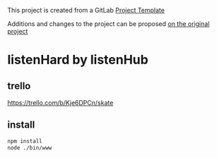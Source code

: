 This project is created from a GitLab [Project Template](https://docs.gitlab.com/ce/gitlab-basics/create-project.html)

Additions and changes to the project can be proposed [on the original project](https://gitlab.com/gitlab-org/project-templates/express)

# listenHard by listenHub

## trello

https://trello.com/b/Kje6DPCn/skate

## install

```bash
npm install
node ./bin/www
```
